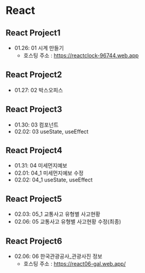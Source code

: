 # React
## React Project1
+ 01.26: 01 시계 만들기 
  - 호스팅 주소 : https://reactclock-96744.web.app
## React Project2
+ 01.27: 02 박스오피스
## React Project3
+ 01.30: 03 컴포넌트 
+ 02.02: 03 useState, useEffect
## React Project4
+ 01.31: 04 미세먼지예보
+ 02.01: 04_1 미세먼지예보 수정
+ 02.02: 04_1 useState, useEffect
## React Project5
+ 02.03: 05_1 교통사고 유형별 사고현황
+ 02.06: 05 교통사고 유형별 사고현황 수정(최종)
## React Project6
+ 02.06: 06 한국관광공사_관광사진 정보
  - 호스팅 주소 : https://react06-gal.web.app/